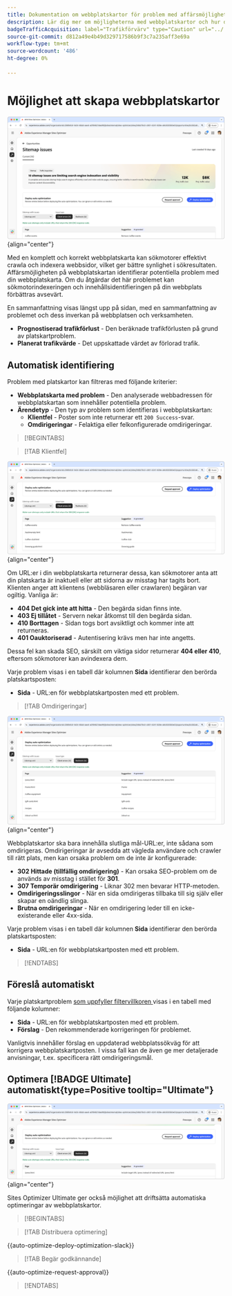 ```yaml
---
title: Dokumentation om webbplatskartor för problem med affärsmöjlighet
description: Lär dig mer om möjligheterna med webbplatskartor och hur du kan använda den för att förbättra trafikförvärvet.
badgeTrafficAcquisition: label="Trafikförvärv" type="Caution" url="../../opportunity-types/traffic-acquisition.md" tooltip="Trafikförvärv"
source-git-commit: d812a49e4b49d329717586b9f3c7a235aff3e69a
workflow-type: tm+mt
source-wordcount: '486'
ht-degree: 0%

---
```



# Möjlighet att skapa webbplatskartor

![Möjlighet att skapa webbplatskartor](./assets/sitemap-issues/hero.png){align="center"}

Med en komplett och korrekt webbplatskarta kan sökmotorer effektivt crawla och indexera webbsidor, vilket ger bättre synlighet i sökresultaten. Affärsmöjligheten på webbplatskartan identifierar potentiella problem med din webbplatskarta. Om du åtgärdar det här problemet kan sökmotorindexeringen och innehållsidentifieringen på din webbplats förbättras avsevärt.

En sammanfattning visas längst upp på sidan, med en sammanfattning av problemet och dess inverkan på webbplatsen och verksamheten.

* **Prognostiserad trafikförlust** - Den beräknade trafikförlusten på grund av platskartproblem.
* **Planerat trafikvärde** - Det uppskattade värdet av förlorad trafik.

## Automatisk identifiering

Problem med platskartor kan filtreras med följande kriterier:

* **Webbplatskarta med problem** - Den analyserade webbadressen för webbplatskartan som innehåller potentiella problem.
* **Ärendetyp** - Den typ av problem som identifieras i webbplatskartan:
   * **Klientfel** - Poster som inte returnerar ett `200 Success`-svar.
   * **Omdirigeringar** - Felaktiga eller felkonfigurerade omdirigeringar.

>[!BEGINTABS]

>[!TAB Klientfel]

![Identifiera klientfel för platskarta automatiskt](./assets/sitemap-issues/auto-identify-client-errors.png){align="center"}

Om URL:er i din webbplatskarta returnerar dessa, kan sökmotorer anta att din platskarta är inaktuell eller att sidorna av misstag har tagits bort. Klienten anger att klientens (webbläsaren eller crawlaren) begäran var ogiltig. Vanliga är:

* **404 Det gick inte att hitta** - Den begärda sidan finns inte.
* **403 Ej tillåtet** - Servern nekar åtkomst till den begärda sidan.
* **410 Borttagen** - Sidan togs bort avsiktligt och kommer inte att returneras.
* **401 Oauktoriserad** - Autentisering krävs men har inte angetts.

Dessa fel kan skada SEO, särskilt om viktiga sidor returnerar **404 eller 410**, eftersom sökmotorer kan avindexera dem.

Varje problem visas i en tabell där kolumnen **Sida** identifierar den berörda platskartsposten:

* **Sida** - URL:en för webbplatskartposten med ett problem.

>[!TAB Omdirigeringar]

![Identifiera klientfel för platskarta automatiskt](./assets/sitemap-issues/auto-identify-redirects.png){align="center"}

Webbplatskartor ska bara innehålla slutliga mål-URL:er, inte sådana som omdirigeras. Omdirigeringar är avsedda att vägleda användare och crawler till rätt plats, men kan orsaka problem om de inte är konfigurerade:

* **302 Hittade (tillfällig omdirigering)** - Kan orsaka SEO-problem om de används av misstag i stället för **301**.
* **307 Temporär omdirigering** - Liknar 302 men bevarar HTTP-metoden.
* **Omdirigeringsslingor** - När en sida omdirigeras tillbaka till sig själv eller skapar en oändlig slinga.
* **Brutna omdirigeringar** - När en omdirigering leder till en icke-existerande eller 4xx-sida.

Varje problem visas i en tabell där kolumnen **Sida** identifierar den berörda platskartsposten:

* **Sida** - URL:en för webbplatskartposten med ett problem.

>[!ENDTABS]

## Föreslå automatiskt

Varje platskartproblem [ som uppfyller filtervillkoren ](#auto-identify) visas i en tabell med följande kolumner:

* **Sida** - URL:en för webbplatskartposten med ett problem.
* **Förslag** - Den rekommenderade korrigeringen för problemet.

Vanligtvis innehåller förslag en uppdaterad webbplatssökväg för att korrigera webbplatskartposten. I vissa fall kan de även ge mer detaljerade anvisningar, t.ex. specificera rätt omdirigeringsmål.

## Optimera [!BADGE Ultimate] automatiskt{type=Positive tooltip="Ultimate"}


![Automatisk optimering av problem med webbplatskarta](./assets/sitemap-issues/auto-optimize.png){align="center"}

Sites Optimizer Ultimate ger också möjlighet att driftsätta automatiska optimeringar av webbplatskartor.

>[!BEGINTABS]

>[!TAB Distribuera optimering]

{{auto-optimize-deploy-optimization-slack}}

>[!TAB Begär godkännande]

{{auto-optimize-request-approval}}

>[!ENDTABS]
